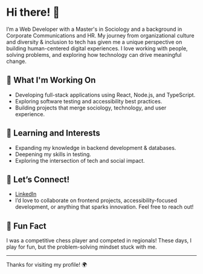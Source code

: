 # Hi there! 👋

I’m a Web Developer with a Master's in Sociology and a background in Corporate Communications and HR. My journey from organizational culture and diversity & inclusion to tech has given me a unique perspective on building human-centered digital experiences. I love working with people, solving problems, and exploring how technology can drive meaningful change.

## 🔭 What I'm Working On
- Developing full-stack applications using React, Node.js, and TypeScript.
- Exploring software testing and accessibility best practices.
- Building projects that merge sociology, technology, and user experience.

## 🌱 Learning and Interests
- Expanding my knowledge in backend development & databases.
- Deepening my skills in testing.
- Exploring the intersection of tech and social impact.

## 💬 Let’s Connect!
- [LinkedIn](https://www.linkedin.com/in/mariana-victorino/)
- I’d love to collaborate on frontend projects, accessibility-focused development, or anything that sparks innovation. Feel free to reach out!

## 📝 Fun Fact
I was a competitive chess player and competed in regionals! These days, I play for fun, but the problem-solving mindset stuck with me.

---

Thanks for visiting my profile! 🌍

